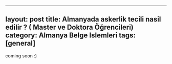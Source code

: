 
---
layout: post
title: Almanyada askerlik tecili nasil edilir ? ( Master ve Doktora Öğrencileri)
category: Almanya Belge Islemleri
tags: [general]
---

<p> coming soon :) </p>




